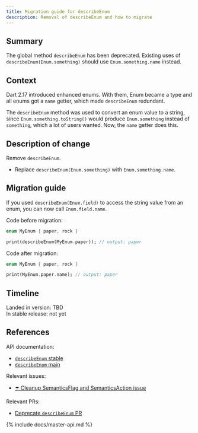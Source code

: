 ```yaml
---
title: Migration guide for describeEnum
description: Removal of describeEnum and how to migrate
---
```


## Summary

The global method `describeEnum` has been deprecated. Existing uses
of `describeEnum(Enum.something)` should use
`Enum.something.name` instead.

## Context

Dart 2.17 introduced enhanced enums. With them, Enum became a type
and all enums got a `name` getter, which made `describeEnum` redundant.

The `describeEnum` method was used to convert an enum value to a string,
since `Enum.something.toString()` would produce `Enum.something` instead
of `something`, which a lot of users wanted. Now, the `name` getter does this.

## Description of change

Remove `describeEnum`.

- Replace `describeEnum(Enum.something)` with `Enum.something.name`.

## Migration guide

If you used `describeEnum(Enum.field)` to access the string value from an
enum, you can now call `Enum.field.name`.

Code before migration:

```dart
enum MyEnum { paper, rock }

print(describeEnum(MyEnum.paper)); // output: paper
```

Code after migration:

```dart
enum MyEnum { paper, rock }

print(MyEnum.paper.name); // output: paper
```

## Timeline

Landed in version: TBD<br>
In stable release: not yet

## References

API documentation:

* [`describeEnum` stable][]
* [`describeEnum` main][]

Relevant issues:

* [☂️ Cleanup SemanticsFlag and SemanticsAction issue][]

Relevant PRs:

* [Deprecate `describeEnum` PR][]

[`describeEnum` stable]: {{site.api}}/flutter/lib/src/foundation/describeEnum.html

<!-- Master channel link: -->
{% include docs/master-api.md %}

[`describeEnum` main]: {{site.master-api}}/flutter/lib/src/foundation/describeEnum.html

[☂️ Cleanup SemanticsFlag and SemanticsAction issue]: {{site.repo.flutter}}/issues/123346
[Deprecate `describeEnum` PR]: {{site.repo.flutter}}/pull/125016
